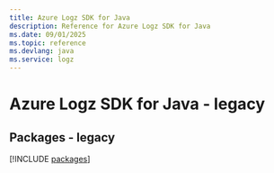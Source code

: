 ```yaml
---
title: Azure Logz SDK for Java
description: Reference for Azure Logz SDK for Java
ms.date: 09/01/2025
ms.topic: reference
ms.devlang: java
ms.service: logz
---
```

# Azure Logz SDK for Java - legacy
## Packages - legacy
[!INCLUDE [packages](logz-index.md)]